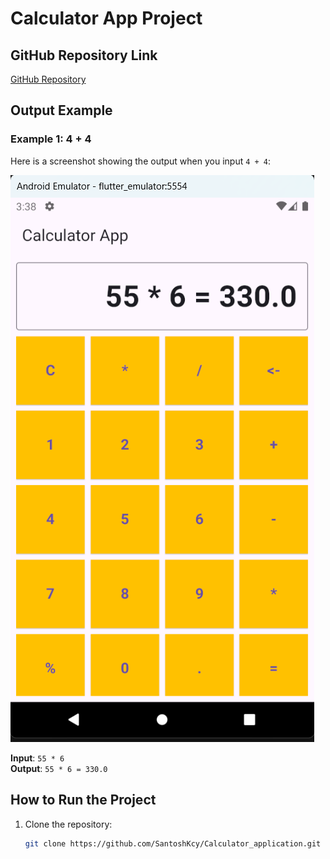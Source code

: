# Calculator App Project

## GitHub Repository Link
[GitHub Repository](https://github.com/SantoshKcy/Calculator_application.git)


## Output Example

### Example 1: 4 + 4
Here is a screenshot showing the output when you input `4 + 4`:

![Screenshot 1](assets/images/ss.png)

**Input**: `55 * 6`  
**Output**: `55 * 6 = 330.0`


## How to Run the Project
1. Clone the repository:

   ```bash
   git clone https://github.com/SantoshKcy/Calculator_application.git